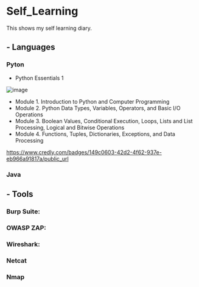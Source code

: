 # Self_Learning
This shows my self learning diary.


## - Languages

### Pyton

* Python Essentials 1
  
![image](https://github.com/user-attachments/assets/d7288bd9-4742-407d-9171-f359f1e2c98e)

  - Module 1. Introduction to Python and Computer Programming
  - Module 2. Python Data Types, Variables, Operators, and Basic I/O Operations
  - Module 3. Boolean Values, Conditional Execution, Loops, Lists and List Processing, Logical and Bitwise Operations
  - Module 4. Functions, Tuples, Dictionaries, Exceptions, and Data Processing
 
https://www.credly.com/badges/149c0603-42d2-4f62-937e-eb966a91817a/public_url


### Java




## - Tools

  ### Burp Suite: 
  
  ### OWASP ZAP: 
  
  ### Wireshark: 

  ### Netcat

  ### Nmap
